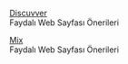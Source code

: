<p>
<a href="https://www.discuvver.com/">Discuvver</a>
<br>Faydalı Web Sayfası Önerileri
</p>
<p>
<a href="https://mix.com/">Mix</a>
<br>Faydalı Web Sayfası Önerileri
</p>  
